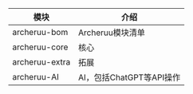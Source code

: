 | 模块             | 介绍                 |
|----------------|--------------------|
| archeruu-bom   | Archeruu模块清单       |
| archeruu-core  | 核心                 |
| archeruu-extra | 拓展                 |
| archeruu-AI    | AI，包括ChatGPT等API操作 |
